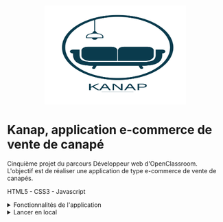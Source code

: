 <div align="center">
<img height="230px" width="330px" src="./front/images/logo.png">
</div>

# Kanap, application e-commerce de vente de canapé

Cinquième projet du parcours Développeur web d'OpenClassroom. </br> 
L'objectif est de réaliser une application de type e-commerce de vente de canapés.

HTML5 - CSS3 - Javascript

<details>
  <summary>Fonctionnalités de l'application</summary>

  ### Page Accueil

  - Affichage des produits
  - Affichage générales de quelques informations par produit

  ### Page produit en détails

  - Affichage du produit et de ses infos par l'id
  - Liste déroulante proposant les différents coloris
  - Fonctionnalité d'ajout au panier et de la quantité désirée
  - Pop-up

  ### Page Panier

  - Article trié par ordre de canapé et de couleurs
  - Formulaire avec REGEX
  - Condition panier vide ou plein
  - Confirmation de commande avec n° de commande

</details>

<details>
  <summary>Lancer en local</summary>

  ### Cloner le projet

  ```bash
    git clone https://github.com/Helenepagniez/Kanap.git
  ```

 ### Aller dans répertoire backend

  ```bash
      npm start
  ```

  ### Installer les dépendances

  ```bash
    npm install
  ```

  ### Lancer l'application

  ```bash
    ng serve -o
  ```

</details>


